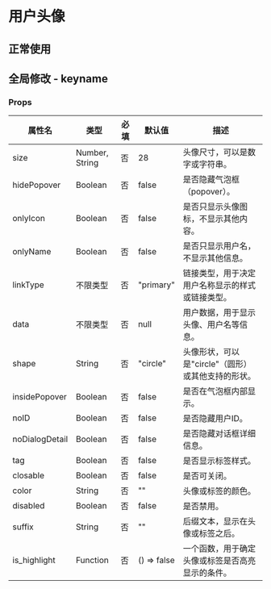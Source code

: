 # 用户头像

## 正常使用

<code src="./demo/normal.vue"></code>

## 全局修改 - keyname
<code src="./demo/with_provider.vue"></code>

### Props
| 属性名         | 类型                  | 必填   | 默认值      | 描述                                                         |
| ------------ | ------------------- | ----- | --------- | ------------------------------------------------------------ |
| size         | Number, String      | 否     | 28        | 头像尺寸，可以是数字或字符串。                                      |
| hidePopover  | Boolean             | 否     | false     | 是否隐藏气泡框（popover）。                                         |
| onlyIcon     | Boolean             | 否     | false     | 是否只显示头像图标，不显示其他内容。                                   |
| onlyName     | Boolean             | 否     | false     | 是否只显示用户名，不显示其他信息。                                    |
| linkType     | 不限类型              | 否     | "primary" | 链接类型，用于决定用户名称显示的样式或链接类型。                             |
| data         | 不限类型              | 否     | null      | 用户数据，用于显示头像、用户名等信息。                                  |
| shape        | String              | 否     | "circle"  | 头像形状，可以是"circle"（圆形）或其他支持的形状。                          |
| insidePopover| Boolean             | 否     | false     | 是否在气泡框内部显示。                                              |
| noID         | Boolean             | 否     | false     | 是否隐藏用户ID。                                                 |
| noDialogDetail| Boolean            | 否     | false     | 是否隐藏对话框详细信息。                                              |
| tag          | Boolean             | 否     | false     | 是否显示标签样式。                                                 |
| closable     | Boolean             | 否     | false     | 是否可关闭。                                                    |
| color        | String              | 否     | ""        | 头像或标签的颜色。                                                 |
| disabled     | Boolean             | 否     | false     | 是否禁用。                                                     |
| suffix       | String              | 否     | ""        | 后缀文本，显示在头像或标签之后。                                        |
| is_highlight | Function            | 否     | () => false| 一个函数，用于确定头像或标签是否高亮显示的条件。                              |

